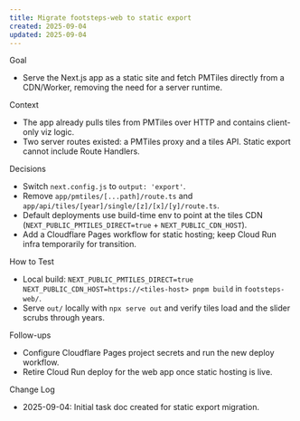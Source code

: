```yaml
---
title: Migrate footsteps-web to static export
created: 2025-09-04
updated: 2025-09-04
---
```


Goal
- Serve the Next.js app as a static site and fetch PMTiles directly from a CDN/Worker, removing the need for a server runtime.

Context
- The app already pulls tiles from PMTiles over HTTP and contains client-only viz logic.
- Two server routes existed: a PMTiles proxy and a tiles API. Static export cannot include Route Handlers.

Decisions
- Switch `next.config.js` to `output: 'export'`.
- Remove `app/pmtiles/[...path]/route.ts` and `app/api/tiles/[year]/single/[z]/[x]/[y]/route.ts`.
- Default deployments use build-time env to point at the tiles CDN (`NEXT_PUBLIC_PMTILES_DIRECT=true` + `NEXT_PUBLIC_CDN_HOST`).
- Add a Cloudflare Pages workflow for static hosting; keep Cloud Run infra temporarily for transition.

How to Test
- Local build: `NEXT_PUBLIC_PMTILES_DIRECT=true NEXT_PUBLIC_CDN_HOST=https://<tiles-host> pnpm build` in `footsteps-web/`.
- Serve `out/` locally with `npx serve out` and verify tiles load and the slider scrubs through years.

Follow-ups
- Configure Cloudflare Pages project secrets and run the new deploy workflow.
- Retire Cloud Run deploy for the web app once static hosting is live.

Change Log
- 2025-09-04: Initial task doc created for static export migration.

